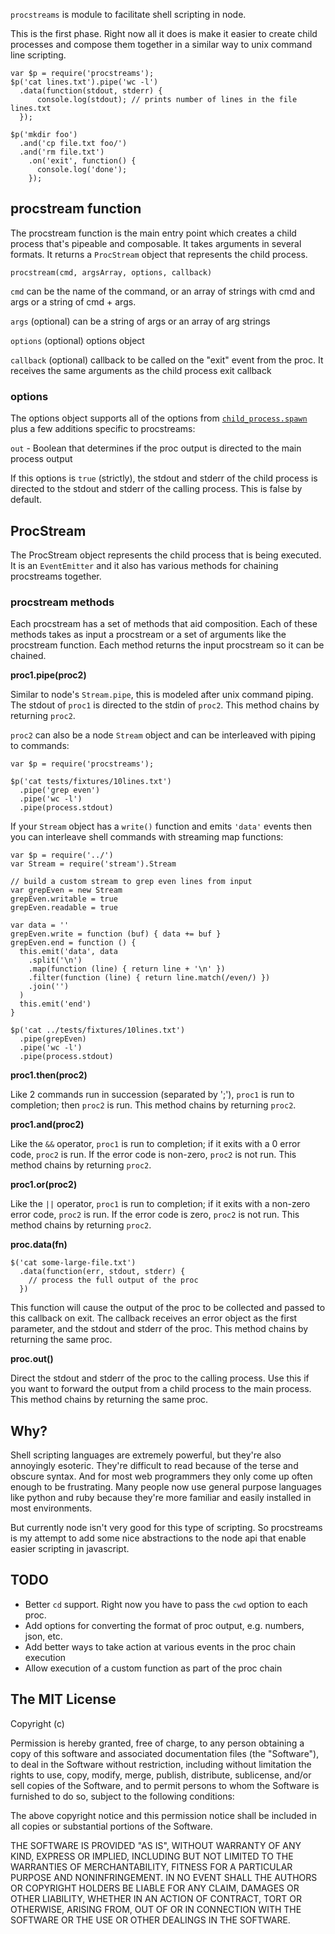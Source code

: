 `procstreams` is module to facilitate shell scripting in node.

This is the first phase. Right now all it does is make it easier
to create child processes and compose them together in a similar way to
unix command line scripting.

    var $p = require('procstreams');
    $p('cat lines.txt').pipe('wc -l')
      .data(function(stdout, stderr) {
          console.log(stdout); // prints number of lines in the file lines.txt
      });

    $p('mkdir foo')
      .and('cp file.txt foo/')
      .and('rm file.txt')
        .on('exit', function() {
          console.log('done');
        });

## procstream function

The procstream function is the main entry point which creates a child
process that's pipeable and composable. It takes arguments in several
formats. It returns a `ProcStream` object that represents the child process.

    procstream(cmd, argsArray, options, callback)

`cmd` can be the name of the command, or an array of strings with cmd and args
or a string of cmd + args.

`args` (optional) can be a string of args or an array of arg strings

`options` (optional) options object

`callback` (optional) callback to be called on the "exit" event from the proc.
It receives the same arguments as the child process exit callback

### options

The options object supports all of the options from [`child_process.spawn`](http://nodejs.org/docs/v0.6.5/api/child_processes.html#child_process.spawn) plus
a few additions specific to procstreams:

`out` - Boolean that determines if the proc output is directed to the main
process output

If this options is `true` (strictly), the stdout and stderr of the
child process is directed to the stdout and stderr of the calling
process. This is false by default.


## ProcStream

The ProcStream object represents the child process that is being
executed. It is an `EventEmitter` and it also has various methods for
chaining procstreams together.


### procstream methods

Each procstream has a set of methods that aid composition. Each of these
methods takes as input a procstream or a set of arguments like the
procstream function. Each method returns the input procstream so it can
be chained.

**proc1.pipe(proc2)**

Similar to node's `Stream.pipe`, this is modeled after unix command
piping. The stdout of `proc1` is directed to the stdin of `proc2`. This
method chains by returning `proc2`.

`proc2` can also be a node `Stream` object and can be interleaved with piping to
commands:

    var $p = require('procstreams');

    $p('cat tests/fixtures/10lines.txt')
      .pipe('grep even')
      .pipe('wc -l')
      .pipe(process.stdout)

If your `Stream` object has a `write()` function and emits `'data'`
events then you can interleave shell commands with streaming map
functions:

    var $p = require('../')
    var Stream = require('stream').Stream

    // build a custom stream to grep even lines from input
    var grepEven = new Stream
    grepEven.writable = true
    grepEven.readable = true

    var data = ''
    grepEven.write = function (buf) { data += buf }
    grepEven.end = function () {
      this.emit('data', data
        .split('\n')
        .map(function (line) { return line + '\n' })
        .filter(function (line) { return line.match(/even/) })
        .join('')
      )
      this.emit('end')
    }

    $p('cat ../tests/fixtures/10lines.txt')
      .pipe(grepEven)
      .pipe('wc -l')
      .pipe(process.stdout)

**proc1.then(proc2)**

Like 2 commands run in succession (separated by ';'), `proc1` is run to
completion; then `proc2` is run. This method chains by returning
`proc2`.

**proc1.and(proc2)**

Like the `&&` operator, `proc1` is run to completion; if it exits with a
0 error code, `proc2` is run. If the error code is non-zero, `proc2` is
not run. This method chains by returning `proc2`.

**proc1.or(proc2)**

Like the `||` operator, `proc1` is run to completion; if it exits with a
non-zero error code, `proc2` is run. If the error code is zero, `proc2`
is not run. This method chains by returning `proc2`.

**proc.data(fn)**

    $('cat some-large-file.txt')
      .data(function(err, stdout, stderr) {
        // process the full output of the proc
      })

This function will cause the output of the proc to be collected and
passed to this callback on exit. The callback receives an error object
as the first parameter, and the stdout and stderr of the proc. This
method chains by returning the same proc.

**proc.out()**

Direct the stdout and stderr of the proc to the calling process. Use
this if you want to forward the output from a child process to the
main process. This method chains by returning the same proc.


## Why?

Shell scripting languages are extremely powerful, but they're also
annoyingly esoteric. They're difficult to read because of the terse and
obscure syntax. And for most web programmers they only come up often
enough to be frustrating. Many people now use general purpose languages
like python and ruby because they're more familiar and easily installed
in most environments.

But currently node isn't very good for this type of scripting. So
procstreams is my attempt to add some nice abstractions to the node api
that enable easier scripting in javascript.


## TODO

* Better `cd` support. Right now you have to pass the `cwd` option to each proc.
* Add options for converting the format of proc output, e.g. numbers, json, etc.
* Add better ways to take action at various events in the proc chain execution
* Allow execution of a custom function as part of the proc chain


## The MIT License

Copyright (c)

Permission is hereby granted, free of charge, to any person obtaining a copy of this software and associated documentation files (the "Software"), to deal in the Software without restriction, including without limitation the rights to use, copy, modify, merge, publish, distribute, sublicense, and/or sell copies of the Software, and to permit persons to whom the Software is furnished to do so, subject to the following conditions:

The above copyright notice and this permission notice shall be included in all copies or substantial portions of the Software.

THE SOFTWARE IS PROVIDED "AS IS", WITHOUT WARRANTY OF ANY KIND, EXPRESS OR IMPLIED, INCLUDING BUT NOT LIMITED TO THE WARRANTIES OF MERCHANTABILITY, FITNESS FOR A PARTICULAR PURPOSE AND NONINFRINGEMENT. IN NO EVENT SHALL THE AUTHORS OR COPYRIGHT HOLDERS BE LIABLE FOR ANY CLAIM, DAMAGES OR OTHER LIABILITY, WHETHER IN AN ACTION OF CONTRACT, TORT OR OTHERWISE, ARISING FROM, OUT OF OR IN CONNECTION WITH THE SOFTWARE OR THE USE OR OTHER DEALINGS IN THE SOFTWARE.
